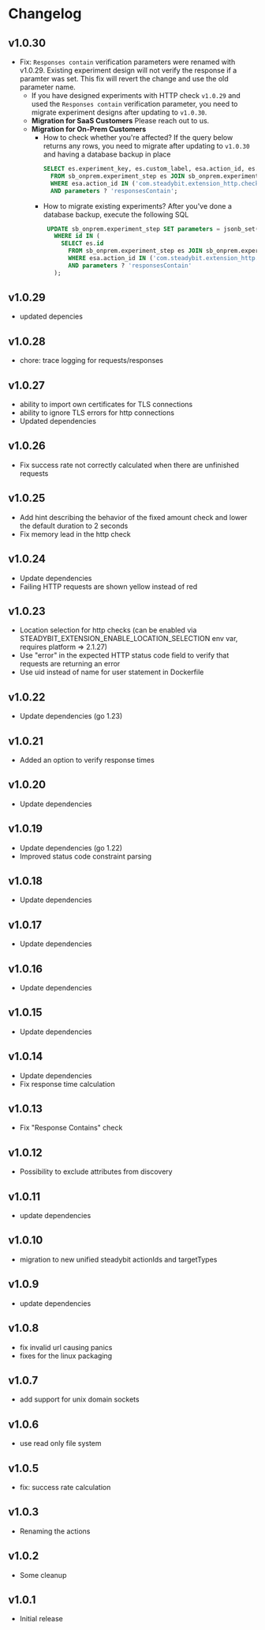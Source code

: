 # Changelog

## v1.0.30

- Fix: `Responses contain` verification parameters were renamed with v1.0.29. Existing experiment design will not verify the response if a paramter was set. This fix will revert the change and use the old parameter name.
  - If you have designed experiments with HTTP check `v1.0.29` and used the `Responses contain` verification parameter, you need to migrate experiment designs after updating to `v1.0.30`.
  - **Migration for SaaS Customers** Please reach out to us.
  - **Migration for On-Prem Customers**
    - How to check whether you're affected? If the query below returns any rows, you need to migrate after updating to `v1.0.30` and having a database backup in place
        ```sql
        SELECT es.experiment_key, es.custom_label, esa.action_id, es.parameters
          FROM sb_onprem.experiment_step es JOIN sb_onprem.experiment_step_attack esa ON es.id = esa.id
          WHERE esa.action_id IN ('com.steadybit.extension_http.check.periodically', 'com.steadybit.extension_http.check.fixed_amount')
          AND parameters ? 'responsesContain';
        ```
    - How to migrate existing experiments? After you've done a database backup, execute the following SQL
        ```sql
         UPDATE sb_onprem.experiment_step SET parameters = jsonb_set(parameters - 'responsesContain','{responsesContains}', parameters -> 'responsesContain')
           WHERE id IN (
             SELECT es.id
               FROM sb_onprem.experiment_step es JOIN sb_onprem.experiment_step_attack esa ON es.id = esa.id
               WHERE esa.action_id IN ('com.steadybit.extension_http.check.periodically', 'com.steadybit.extension_http.check.fixed_amount')
               AND parameters ? 'responsesContain'
           );
        ```

## v1.0.29

- updated depencies

## v1.0.28

- chore: trace logging for requests/responses

## v1.0.27

- ability to import own certificates for TLS connections
- ability to ignore TLS errors for http connections
- Updated dependencies

## v1.0.26

- Fix success rate not correctly calculated when there are unfinished requests

## v1.0.25

- Add hint describing the behavior of the fixed amount check and lower the default duration to 2 seconds
- Fix memory lead in the http check

## v1.0.24

- Update dependencies
- Failing HTTP requests are shown yellow instead of red

## v1.0.23

- Location selection for http checks (can be enabled via STEADYBIT_EXTENSION_ENABLE_LOCATION_SELECTION env var, requires platform => 2.1.27)
- Use "error" in the expected HTTP status code field to verify that requests are returning an error
- Use uid instead of name for user statement in Dockerfile

## v1.0.22

- Update dependencies (go 1.23)

## v1.0.21

- Added an option to verify response times

## v1.0.20

- Update dependencies

## v1.0.19

- Update dependencies (go 1.22)
- Improved status code constraint parsing

## v1.0.18

- Update dependencies

## v1.0.17

- Update dependencies

## v1.0.16

- Update dependencies

## v1.0.15

- Update dependencies

## v1.0.14

- Update dependencies
- Fix response time calculation

## v1.0.13

- Fix "Response Contains" check

## v1.0.12

- Possibility to exclude attributes from discovery

## v1.0.11

- update dependencies

## v1.0.10

- migration to new unified steadybit actionIds and targetTypes

## v1.0.9

- update dependencies

## v1.0.8

 - fix invalid url causing panics
 - fixes for the linux packaging

## v1.0.7

 - add support for unix domain sockets

## v1.0.6

 - use read only file system

## v1.0.5

 - fix: success rate calculation

## v1.0.3

 - Renaming the actions

## v1.0.2

 - Some cleanup

## v1.0.1

 - Initial release
